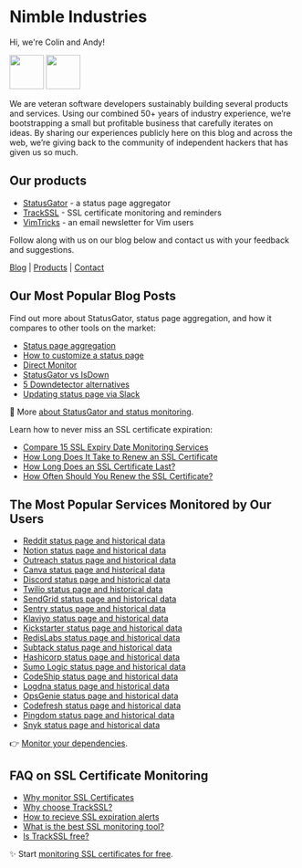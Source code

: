 # Nimble Industries

Hi, we're Colin and Andy!

<img src="https://nimbleindustries.io/wp-content/uploads/2020/08/colin_cir.png" height=60 width=60>
<img src="https://nimbleindustries.io/wp-content/uploads/2020/08/andy_cir.png" height=60 width=60>

We are veteran software developers sustainably building several products and services. Using our combined 50+ years of industry experience, we’re bootstrapping a small but profitable business that carefully iterates on ideas. By sharing our experiences publicly here on this blog and across the web, we’re giving back to the community of independent hackers that has given us so much.

## Our products

* [StatusGator](https://statusgator.com/) - a status page aggregator
* [TrackSSL](https://vimtricks.com/) - SSL certificate monitoring and reminders
* [VimTricks](https://vimtricks.com/) - an email newsletter for Vim users

Follow along with us on our blog below and contact us with your feedback and suggestions.

[Blog](https://nimbleindustries.io/category/nimble-industries/) | [Products](https://nimbleindustries.io/products/) |  [Contact](https://nimbleindustries.io/contact/)

## Our Most Popular Blog Posts

Find out more about StatusGator, status page aggregation, and how it compares to other tools on the market:

* [Status page aggregation](https://statusgator.com/blog/status-page-aggregation/)
* [How to customize a status page](https://statusgator.com/blog/customize-your-public-dashboard/)
* [Direct Monitor](https://statusgator.com/blog/now-available-direct-monitoring/)
* [StatusGator vs IsDown](https://statusgator.com/blog/best-isdown-alternative/)
* [5 Downdetector alternatives](https://statusgator.com/blog/downdetector-alternatives/)
* [Updating status page via Slack](https://statusgator.com/blog/new-in-slack-list-all-your-services/)

🐊 More [about StatusGator and status monitoring](https://statusgator.com/blog/).

Learn how to never miss an SSL certificate expiration:

* [Compare 15 SSL Expiry Date Monitoring Services](https://trackssl.com/ssl-certificate-expiry-monitoring-tools/)
* [How Long Does It Take to Renew an SSL Certificate](https://trackssl.com/how-long-does-it-take-to-renew-an-ssl-certificate/)
* [How Long Does an SSL Certificate Last?](https://trackssl.com/how-long-does-your-ssl-certificate-last/)
* [How Often Should You Renew the SSL Certificate?](https://trackssl.com/how-often-should-you-renew-your-ssl-certificate/)

## The Most Popular Services Monitored by Our Users

* [Reddit status page and historical data](https://statusgator.com/services/reddit)
* [Notion status page and historical data](https://statusgator.com/services/notion)
* [Outreach status page and historical data](https://statusgator.com/services/outreach)
* [Canva status page and historical data](https://statusgator.com/services/canva)
* [Discord status page and historical data](https://statusgator.com/services/discord)
* [Twilio status page and historical data](https://statusgator.com/services/twilio)
* [SendGrid status page and historical data](https://statusgator.com/services/sendgrid)
* [Sentry status page and historical data](https://statusgator.com/services/sentry)
* [Klaviyo status page and historical data](https://statusgator.com/services/klaviyo)
* [Kickstarter status page and historical data](https://statusgator.com/services/kickstarter)
* [RedisLabs status page and historical data](https://statusgator.com/services/redislabs)
* [Subtack status page and historical data](https://statusgator.com/services/substack)
* [Hashicorp status page and historical data](https://statusgator.com/services/hashicorp)
* [Sumo Logic status page and historical data](https://statusgator.com/services/sumo-logic-au)
* [CodeShip status page and historical data](https://statusgator.com/services/codeship)
* [Logdna status page and historical data](https://statusgator.com/services/mezmo)
* [OpsGenie status page and historical data](https://statusgator.com/services/opsgenie)
* [Codefresh status page and historical data](https://statusgator.com/services/codefresh)
* [Pingdom status page and historical data](https://statusgator.com/services/pingdom)
* [Snyk status page and historical data](https://statusgator.com/services/snyk)

👉 [Monitor your dependencies](https://statusgator.com/users/sign_up?utm_source=github&utm_medium=readme).

## FAQ on SSL Certificate Monitoring

* [Why monitor SSL Certificates](https://trackssl.com/#:~:text=Why%20Monitor%20SSL%20Certificates%3F)
* [Why choose TrackSSL?](https://trackssl.com/#:~:text=Why%20Choose%20Track%20SSL%3F)
* [How to recieve SSL expiration alerts](https://trackssl.com/#:~:text=How%20to%20receive%20SSL%20certificate%20expiry%20notifications%3F)
* [What is the best SSL monitoring tool?](https://trackssl.com/#:~:text=What%20is%20the%20best%20SSL%20monitoring%20tool%3F)
* [Is TrackSSL free?](https://trackssl.com/#:~:text=Can%20I%20try%20TrackSSL%20for%20free%3F)

✨ Start [monitoring SSL certificates for free](https://app.trackssl.com/users/sign_up).
